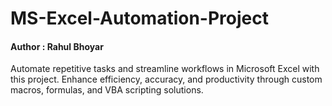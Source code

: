 # MS-Excel-Automation-Project

#### Author : Rahul Bhoyar
Automate repetitive tasks and streamline workflows in Microsoft Excel with this project. Enhance efficiency, accuracy, and productivity through custom macros, formulas, and VBA scripting solutions.

